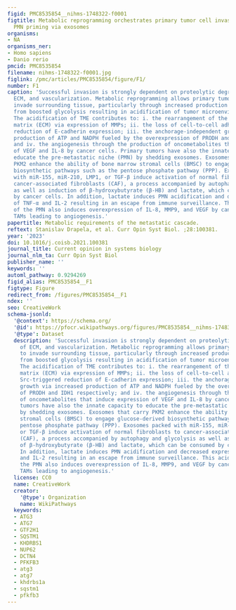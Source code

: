 ```yaml
---
figid: PMC8535854__nihms-1748322-f0001
figtitle: Metabolic reprogramming orchestrates primary tumor cell invasion and supports
  PMN priming via exosomes
organisms:
- NA
organisms_ner:
- Homo sapiens
- Danio rerio
pmcid: PMC8535854
filename: nihms-1748322-f0001.jpg
figlink: /pmc/articles/PMC8535854/figure/F1/
number: F1
caption: 'Successful invasion is strongly dependent on proteolytic degradation of
  ECM, and vascularization. Metabolic reprogramming allows primary tumor cells to
  invade surrounding tissue, particularly through increased production of lactate
  from boosted glycolysis resulting in acidification of tumor microenvironment (TME).
  The acidification of TME contributes to: i. the rearrangement of the extracellular
  matrix (ECM) via expression of MMPs; ii. the loss of cell-to-cell adhesion by Src-triggered
  reduction of E-cadherin expression; iii. the anchorage-independent growth via increased
  production of ATP and NADPH fueled by the overexpression of PRODH and IDH1 respectively;
  and iv. the angiogenesis through the production of oncometabolites that induce expression
  of VEGF and IL-8 by cancer cells. Primary tumors have also the innate capacity to
  educate the pre-metastatic niche (PMN) by shedding exosomes. Exosomes that carry
  PKM2 enhance the ability of bone marrow stromal cells (BMSC) to engage glucose-derived
  biosynthetic pathways such as the pentose phosphate pathway (PPP). Exosomes packed
  with miR-155, miR-210, LMP1, or TGF-β induce activation of normal fibroblasts to
  cancer-associated fibroblasts (CAF), a process accompanied by autophagy and glycolysis
  as well as induction of β-hydroxybutyrate (β-HB) and lactate, which can be consumed
  by cancer cells. In addition, lactate induces PMN acidification and decreased expression
  of TNF-α and IL-2 resulting in an escape from immune surveillance. This acidification
  of the PMN also induces overexpression of IL-8, MMP9, and VEGF by cancer cells and
  TAMs leading to angiogenesis.'
papertitle: Metabolic requirements of the metastatic cascade.
reftext: Stanislav Drapela, et al. Curr Opin Syst Biol. ;28:100381.
year: '2023'
doi: 10.1016/j.coisb.2021.100381
journal_title: Current opinion in systems biology
journal_nlm_ta: Curr Opin Syst Biol
publisher_name: ''
keywords: ''
automl_pathway: 0.9294269
figid_alias: PMC8535854__F1
figtype: Figure
redirect_from: /figures/PMC8535854__F1
ndex: ''
seo: CreativeWork
schema-jsonld:
  '@context': https://schema.org/
  '@id': https://pfocr.wikipathways.org/figures/PMC8535854__nihms-1748322-f0001.html
  '@type': Dataset
  description: 'Successful invasion is strongly dependent on proteolytic degradation
    of ECM, and vascularization. Metabolic reprogramming allows primary tumor cells
    to invade surrounding tissue, particularly through increased production of lactate
    from boosted glycolysis resulting in acidification of tumor microenvironment (TME).
    The acidification of TME contributes to: i. the rearrangement of the extracellular
    matrix (ECM) via expression of MMPs; ii. the loss of cell-to-cell adhesion by
    Src-triggered reduction of E-cadherin expression; iii. the anchorage-independent
    growth via increased production of ATP and NADPH fueled by the overexpression
    of PRODH and IDH1 respectively; and iv. the angiogenesis through the production
    of oncometabolites that induce expression of VEGF and IL-8 by cancer cells. Primary
    tumors have also the innate capacity to educate the pre-metastatic niche (PMN)
    by shedding exosomes. Exosomes that carry PKM2 enhance the ability of bone marrow
    stromal cells (BMSC) to engage glucose-derived biosynthetic pathways such as the
    pentose phosphate pathway (PPP). Exosomes packed with miR-155, miR-210, LMP1,
    or TGF-β induce activation of normal fibroblasts to cancer-associated fibroblasts
    (CAF), a process accompanied by autophagy and glycolysis as well as induction
    of β-hydroxybutyrate (β-HB) and lactate, which can be consumed by cancer cells.
    In addition, lactate induces PMN acidification and decreased expression of TNF-α
    and IL-2 resulting in an escape from immune surveillance. This acidification of
    the PMN also induces overexpression of IL-8, MMP9, and VEGF by cancer cells and
    TAMs leading to angiogenesis.'
  license: CC0
  name: CreativeWork
  creator:
    '@type': Organization
    name: WikiPathways
  keywords:
  - ATG3
  - ATG7
  - GTF2H1
  - SQSTM1
  - KHDRBS1
  - NUP62
  - DCTN4
  - PFKFB3
  - atg3
  - atg7
  - khdrbs1a
  - sqstm1
  - pfkfb3
---
```

